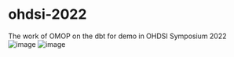 # ohdsi-2022
The work of OMOP on the dbt for demo in OHDSI Symposium 2022
![image](https://user-images.githubusercontent.com/69158150/194165231-c505a694-c66f-4503-9302-721243e787d9.png)
![image](https://user-images.githubusercontent.com/69158150/194165369-af5b7779-5c1d-402b-8443-bc46c97fd514.png)
